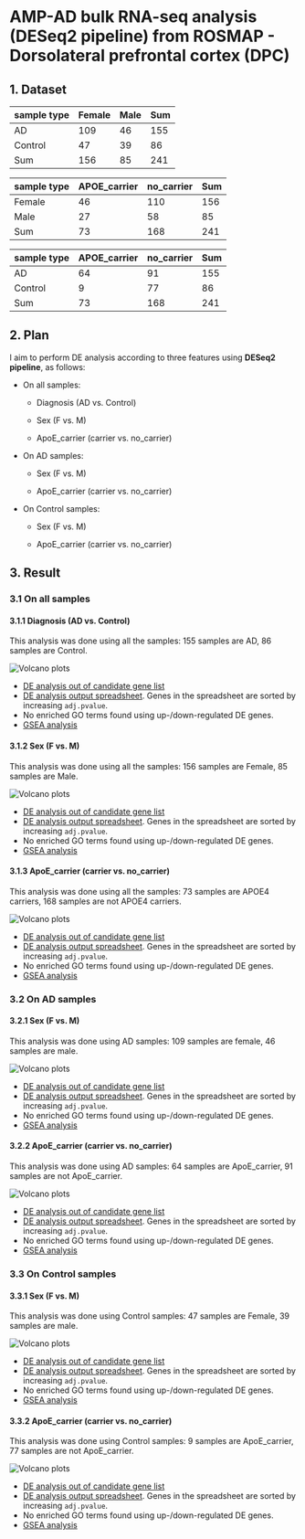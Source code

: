 # AMP-AD bulk RNA-seq analysis (DESeq2 pipeline) from ROSMAP - Dorsolateral prefrontal cortex (DPC)

## 1. Dataset

| sample type | Female | Male | Sum |
| ----------- | ------ | ---- | --- |
| AD          | 109     | 46   | 155  |
| Control     | 47     | 39   | 86  |
| Sum         | 156     | 85   | 241 |

| sample type | APOE\_carrier | no\_carrier | Sum |
| ----------- | ------------- | ----------- | --- |
| Female      | 46            | 110      | 156 |
| Male        | 27           | 58         | 85 |
| Sum         | 73           | 168       | 241 |

| sample type | APOE\_carrier | no\_carrier | Sum |
| ----------- | ------------- | ----------- | --- |
| AD          | 64            | 91          | 155  |
| Control     | 9            | 77          | 86  |
| Sum         | 73            | 168         | 241 |

## 2. Plan

I aim to perform DE analysis according to three features using **DESeq2 pipeline**, as follows:

-   On all samples:

    -   Diagnosis (AD vs. Control)

    -   Sex (F vs. M)

    -   ApoE_carrier (carrier vs. no_carrier)

-   On AD samples:

    -   Sex (F vs. M)

    -   ApoE_carrier (carrier vs. no_carrier)

-   On Control samples:

    -   Sex (F vs. M)

    -   ApoE_carrier (carrier vs. no_carrier)


## 3. Result

### 3.1 On all samples

#### 3.1.1 Diagnosis (AD vs. Control)
This analysis was done using all the samples: 155 samples are AD, 86 samples are Control.

![Volcano plots](https://github.com/ningxinkang/Chen_lab_analysis/blob/main/AMP-AD_DESeq2_all/ROSMAP_Dorsolateral%20prefrontal%20cortex:%20AD%20vs.%20Control_vocano.png)
+ [DE analysis out of candidate gene list](https://github.com/ningxinkang/Chen_lab_analysis/blob/main/AMP-AD_DESeq2_all/ROSMAP_Dorsolateral%20prefrontal%20cortex:%20AD%20vs.%20Control_candidates.csv)
+ [DE analysis output spreadsheet](https://github.com/ningxinkang/Chen_lab_analysis/blob/main/AMP-AD_DESeq2_all/ROSMAP_Dorsolateral%20prefrontal%20cortex:%20AD%20vs.%20Control.csv). Genes in the spreadsheet are sorted by increasing `adj.pvalue`.
+ No enriched GO terms found using up-/down-regulated DE genes.
+ [GSEA analysis](https://github.com/ningxinkang/Chen_lab_analysis/blob/main/AMP-AD_DESeq2_all/ROSMAP_Dorsolateral%20prefrontal%20cortex:%20AD%20vs.%20Control_GSEA.png)
#### 3.1.2 Sex (F vs. M)
This analysis was done using all the samples: 156 samples are Female, 85 samples are Male.

![Volcano plots](https://github.com/ningxinkang/Chen_lab_analysis/blob/main/AMP-AD_DESeq2_all/ROSMAP_Dorsolateral%20prefrontal%20cortex:%20F%20vs.%20M_vocano.png)
+ [DE analysis out of candidate gene list](https://github.com/ningxinkang/Chen_lab_analysis/blob/main/AMP-AD_DESeq2_all/ROSMAP_Dorsolateral%20prefrontal%20cortex:%20F%20vs.%20M_candidates.csv)
+ [DE analysis output spreadsheet](https://github.com/ningxinkang/Chen_lab_analysis/blob/main/AMP-AD_DESeq2_all/ROSMAP_Dorsolateral%20prefrontal%20cortex:%20F%20vs.%20M.csv). Genes in the spreadsheet are sorted by increasing `adj.pvalue`.
+ No enriched GO terms found using up-/down-regulated DE genes.
+ [GSEA analysis](https://github.com/ningxinkang/Chen_lab_analysis/blob/main/AMP-AD_DESeq2_all/ROSMAP_Dorsolateral%20prefrontal%20cortex:%20F%20vs.%20M_GSEA.png)
#### 3.1.3 ApoE_carrier (carrier vs. no_carrier)
This analysis was done using all the samples: 73 samples are APOE4 carriers, 168 samples are not APOE4 carriers.

![Volcano plots](https://github.com/ningxinkang/Chen_lab_analysis/blob/main/AMP-AD_DESeq2_all/ROSMAP_Dorsolateral%20prefrontal%20cortex:%20carrier%20vs.%20no_carrier_vocano.png)
+ [DE analysis out of candidate gene list](https://github.com/ningxinkang/Chen_lab_analysis/blob/main/AMP-AD_DESeq2_all/ROSMAP_Dorsolateral%20prefrontal%20cortex:%20carrier%20vs.%20no_carrier_candidates.csv)
+ [DE analysis output spreadsheet](https://github.com/ningxinkang/Chen_lab_analysis/blob/main/AMP-AD_DESeq2_all/ROSMAP_Dorsolateral%20prefrontal%20cortex:%20carrier%20vs.%20no_carrier.csv). Genes in the spreadsheet are sorted by increasing `adj.pvalue`.
+ No enriched GO terms found using up-/down-regulated DE genes.
+ [GSEA analysis](https://github.com/ningxinkang/Chen_lab_analysis/blob/main/AMP-AD_DESeq2_all/ROSMAP_Dorsolateral%20prefrontal%20cortex:%20carrier%20vs.%20no_carrier_GSEA.png)
### 3.2 On AD samples
#### 3.2.1 Sex (F vs. M)
This analysis was done using AD samples: 109 samples are female, 46 samples are male.

![Volcano plots](https://github.com/ningxinkang/Chen_lab_analysis/blob/main/AMP-AD_DESeq2_AD/ROSMAP_Dorsolateral%20prefrontal%20cortex:%20F%20vs.%20M_vocano.png)
+ [DE analysis out of candidate gene list](https://github.com/ningxinkang/Chen_lab_analysis/blob/main/AMP-AD_DESeq2_AD/ROSMAP_Dorsolateral%20prefrontal%20cortex:%20F%20vs.%20M_candidates.csv)
+ [DE analysis output spreadsheet](https://github.com/ningxinkang/Chen_lab_analysis/blob/main/AMP-AD_DESeq2_AD/ROSMAP_Dorsolateral%20prefrontal%20cortex:%20F%20vs.%20M.csv). Genes in the spreadsheet are sorted by increasing `adj.pvalue`.
+ No enriched GO terms found using up-/down-regulated DE genes.
+ [GSEA analysis](https://github.com/ningxinkang/Chen_lab_analysis/blob/main/AMP-AD_DESeq2_AD/ROSMAP_Dorsolateral%20prefrontal%20cortex:%20F%20vs.%20M_GSEA.png)
#### 3.2.2 ApoE_carrier (carrier vs. no_carrier)
This analysis was done using AD samples: 64 samples are ApoE_carrier, 91 samples are not ApoE_carrier.

![Volcano plots](https://github.com/ningxinkang/Chen_lab_analysis/blob/main/AMP-AD_DESeq2_AD/ROSMAP_Dorsolateral%20prefrontal%20cortex:%20carrier%20vs.%20no_carrier_vocano.png)
+ [DE analysis out of candidate gene list](https://github.com/ningxinkang/Chen_lab_analysis/blob/main/AMP-AD_DESeq2_AD/ROSMAP_Dorsolateral%20prefrontal%20cortex:%20carrier%20vs.%20no_carrier_candidates.csv)
+ [DE analysis output spreadsheet](https://github.com/ningxinkang/Chen_lab_analysis/blob/main/AMP-AD_DESeq2_AD/ROSMAP_Dorsolateral%20prefrontal%20cortex:%20carrier%20vs.%20no_carrier.csv). Genes in the spreadsheet are sorted by increasing `adj.pvalue`.
+ No enriched GO terms found using up-/down-regulated DE genes.
+ [GSEA analysis](https://github.com/ningxinkang/Chen_lab_analysis/blob/main/AMP-AD_DESeq2_AD/ROSMAP_Dorsolateral%20prefrontal%20cortex:%20carrier%20vs.%20no_carrier_GSEA.png)
### 3.3 On Control samples
#### 3.3.1 Sex (F vs. M)
This analysis was done using Control samples: 47 samples are Female, 39 samples are male.

![Volcano plots](https://github.com/ningxinkang/Chen_lab_analysis/blob/main/AMP-AD_DESeq2_Control/ROSMAP_Dorsolateral%20prefrontal%20cortex:%20F%20vs.%20M_vocano.png)
+ [DE analysis out of candidate gene list](https://github.com/ningxinkang/Chen_lab_analysis/blob/main/AMP-AD_DESeq2_Control/ROSMAP_Dorsolateral%20prefrontal%20cortex:%20F%20vs.%20M_candidates.csv)
+ [DE analysis output spreadsheet](https://github.com/ningxinkang/Chen_lab_analysis/blob/main/AMP-AD_DESeq2_Control/ROSMAP_Dorsolateral%20prefrontal%20cortex:%20F%20vs.%20M.csv). Genes in the spreadsheet are sorted by increasing `adj.pvalue`.
+ No enriched GO terms found using up-/down-regulated DE genes.
+ [GSEA analysis](https://github.com/ningxinkang/Chen_lab_analysis/blob/main/AMP-AD_DESeq2_AD/ROSMAP_Dorsolateral%20prefrontal%20cortex:%20F%20vs.%20M_GSEA.png)
#### 3.3.2 ApoE_carrier (carrier vs. no_carrier)
This analysis was done using Control samples: 9 samples are ApoE_carrier, 77 samples are not ApoE_carrier.

![Volcano plots](https://github.com/ningxinkang/Chen_lab_analysis/blob/main/AMP-AD_DESeq2_Control/ROSMAP_Dorsolateral%20prefrontal%20cortex:%20carrier%20vs.%20no_carrier_vocano.png)
+ [DE analysis out of candidate gene list](https://github.com/ningxinkang/Chen_lab_analysis/blob/main/AMP-AD_DESeq2_Control/ROSMAP_Dorsolateral%20prefrontal%20cortex:%20carrier%20vs.%20no_carrier_candidates.csv)
+ [DE analysis output spreadsheet](https://github.com/ningxinkang/Chen_lab_analysis/blob/main/AMP-AD_DESeq2_Control/ROSMAP_Dorsolateral%20prefrontal%20cortex:%20carrier%20vs.%20no_carrier.csv). Genes in the spreadsheet are sorted by increasing `adj.pvalue`.
+ No enriched GO terms found using up-/down-regulated DE genes.
+ [GSEA analysis](https://github.com/ningxinkang/Chen_lab_analysis/blob/main/AMP-AD_DESeq2_Control/ROSMAP_Dorsolateral%20prefrontal%20cortex:%20carrier%20vs.%20no_carrier_GSEA.png)

